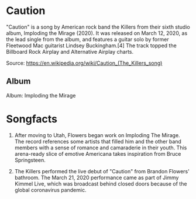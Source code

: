 # Caution

"Caution" is a song by American rock band the Killers from their sixth studio album, Imploding the Mirage (2020). It was released on March 12, 2020, as the lead single from the album, and features a guitar solo by former Fleetwood Mac guitarist Lindsey Buckingham.[4] The track topped the Billboard Rock Airplay and Alternative Airplay charts.

Source: https://en.wikipedia.org/wiki/Caution_(The_Killers_song)

## Album

Album: Imploding the Mirage

# Songfacts

1. After moving to Utah, Flowers began work on Imploding The Mirage. The record references some artists that filled him and the other band members with a sense of romance and camaraderie in their youth. This arena-ready slice of emotive Americana takes inspiration from Bruce Springsteen.

2. The Killers performed the live debut of "Caution" from Brandon Flowers' bathroom. The March 21, 2020 performance came as part of Jimmy Kimmel Live, which was broadcast behind closed doors because of the global coronavirus pandemic.
